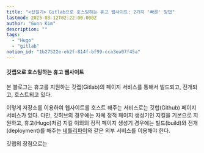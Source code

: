 ```yaml
---
title: "<삽질기> Gitlab으로 호스팅하는 휴고 웹사이트: 2가지 '빠른' 방법"
lastmod: 2025-03-12T02:22:00.000Z
author: "Gunn Kim"
description: ""
tags:
  - "Hugo"
  - "gitlab"
notion_id: "1b27522e-eb2f-814f-bf99-cca3ea07f45a"
---
```


#### 깃랩으로 호스팅하는 휴고 웹사이트

본 블로그는 휴고를 지원하는 깃랩(Gitlab)의 페이지 서비스를 통해서 빌드되고, 전개되고, 호스트되고 있다.

이렇게 저장소를 이용하여 웹사이트를 호스트 해주는 서비스로는 깃헙(Github) 페이지 서비스가 있다. 다만, 깃허브의 경우에는 자체 정적 페이지 생성기인 지킬을 기본으로 지원하고, 휴고(Hugo)처럼 지킬 이외의 정적 페이지 생성기 경우에는 빌드(build)와 전개(deployment)를 해주는 [네틀리파이](https://www.netlify.com/)와 같은 외부 서비스를 이용해야 한다.

깃랩의 장점으로는

